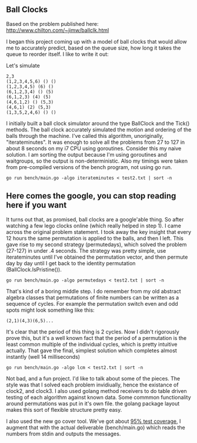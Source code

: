 Ball Clocks
-----------

Based on the problem published here: http://www.chilton.com/~jimw/ballclk.html

I began this project coming up with a model of ball clocks that would allow me to
accurately predict, based on the queue size, how long it takes the queue to reorder
itself. I like to write it out:

Let's simulate

    2,3
    (1,2,3,4,5,6) () ()
    (1,2,3,4,5) (6) ()
    (6,1,2,3,4) () (5)
    (6,1,2,3) (4) (5)
    (4,6,1,2) () (5,3)
    (4,6,1) (2) (5,3)
    (1,3,5,2,4,6) () ()

I initially built a ball clock simulator around the type BallClock and the Tick() methods.
The ball clock accurately simulated the motion and ordering of the balls through the machine.
I've called this algorithm, unoriginally, "iterateminutes". It was enough to solve all the problems
from 27 to 127 in about 8 seconds on my i7 CPU using goroutines. Consider this my naive solution.
I am sorting the output because I'm using goroutines and waitgroups, so the output is non-deterministic.
Also my timings were taken from pre-compiled versions of the bench program, not using go run.

    go run bench/main.go -algo iterateminutes < test2.txt | sort -n


Here comes the google, you can stop reading here if you want
------------------------------------------------------------

It turns out that, as promised, ball clocks are a google'able thing. So after watching a few lego clocks
online (which really helped in step 1). I came across the original problem statement. I took away the key insight
that every 12 hours the same permutation is applied to the balls, and then I left. This gave rise to my second
strategy (permutedays), which solved the problem (27-127) in under .4 seconds. The strategy was pretty simple,
use iterateminutes until I've obtained the permutation vector, and then permute day by day until I get back to
the identity permutation (BallClock.IsPristine()).

    go run bench/main.go -algo permutedays < test2.txt | sort -n

That's kind of a boring middle step. I do remember from my old abstract algebra classes that permutations of finite numbers
can be written as a sequence of cycles. For example the permutation switch even and odd spots might look something like this:

    (2,1)(4,3)(6,5)...

It's clear that the period of this thing is 2 cycles. Now I didn't rigorously prove this, but it's a well known
fact that the period of a permutation is the least common multiple of the individual cycles, which is pretty
intuitive actually. That gave the final, simplest solution which completes almost instantly (well 14 milliseconds)

    go run bench/main.go -algo lcm < test2.txt | sort -n

Not bad, and a fun project. I'd like to talk about some of the pieces. The style was that I solved
each problem invidiually, hence the existance of clock2, and clock3. I also used golang method receivers to
do table driven testing of each algorithm against known data. Some commmon functionality around permutations
was put in it's own file. the golang package layout makes this sort of flexible structure pretty easy.

I also used the new go cover tool. We've got about [95% test coverage](http://shanemhansen.github.io/ballclock/coverage.html), I augment that with the actual deliverable (bench/main.go)
which reads the numbers from stdin and outputs the messages.
